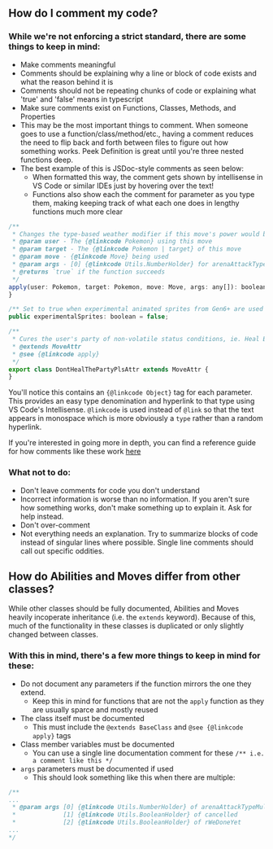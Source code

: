 ## How do I comment my code?

### While we're not enforcing a strict standard, there are some things to keep in mind:

- Make comments meaningful
- Comments should be explaining why a line or block of code exists and what the reason behind it is
- Comments should not be repeating chunks of code or explaining what 'true' and 'false' means in typescript
- Make sure comments exist on Functions, Classes, Methods, and Properties
- This may be the most important things to comment. When someone goes to use a function/class/method/etc., having a comment reduces the need to flip back and forth between files to figure out how something works. Peek Definition is great until you're three nested functions deep.
- The best example of this is JSDoc-style comments as seen below:
  - When formatted this way, the comment gets shown by intellisense in VS Code or similar IDEs just by hovering over the text!
  - Functions also show each the comment for parameter as you type them, making keeping track of what each one does in lengthy functions much more clear

```js
/**
 * Changes the type-based weather modifier if this move's power would be reduced by it
 * @param user - The {@linkcode Pokemon} using this move
 * @param target - The {@linkcode Pokemon | target} of this move
 * @param move - {@linkcode Move} being used
 * @param args - [0] {@linkcode Utils.NumberHolder} for arenaAttackTypeMultiplier
 * @returns `true` if the function succeeds
 */
apply(user: Pokemon, target: Pokemon, move: Move, args: any[]): boolean {
}

/** Set to true when experimental animated sprites from Gen6+ are used */
public experimentalSprites: boolean = false;

/**
 * Cures the user's party of non-volatile status conditions, ie. Heal Bell, Aromatherapy
 * @extends MoveAttr
 * @see {@linkcode apply}
 */
export class DontHealThePartyPlsAttr extends MoveAttr {
}
```

You'll notice this contains an `{@linkcode Object}` tag for each parameter. This provides an easy type denomination and hyperlink to that type using VS Code's Intellisense. `@linkcode` is used instead of `@link` so that the text appears in monospace which is more obviously a `type` rather than a random hyperlink.

If you're interested in going more in depth, you can find a reference guide for how comments like these work [here](https://jsdoc.app)

### What not to do:

- Don't leave comments for code you don't understand
- Incorrect information is worse than no information. If you aren't sure how something works, don't make something up to explain it. Ask for help instead.
- Don't over-comment
- Not everything needs an explanation. Try to summarize blocks of code instead of singular lines where possible. Single line comments should call out specific oddities.

## How do Abilities and Moves differ from other classes?

While other classes should be fully documented, Abilities and Moves heavily incoperate inheritance (i.e. the `extends` keyword). Because of this, much of the functionality in these classes is duplicated or only slightly changed between classes.

### With this in mind, there's a few more things to keep in mind for these:

- Do not document any parameters if the function mirrors the one they extend.
  - Keep this in mind for functions that are not the `apply` function as they are usually sparce and mostly reused
- The class itself must be documented
  - This must include the `@extends BaseClass` and `@see {@linkcode apply}` tags
- Class member variables must be documented
  - You can use a single line documentation comment for these `/** i.e. a comment like this */`
- `args` parameters must be documented if used
  - This should look something like this when there are multiple:

```ts
/**
...
 * @param args [0] {@linkcode Utils.NumberHolder} of arenaAttackTypeMultiplier
 *             [1] {@linkcode Utils.BooleanHolder} of cancelled
 *             [2] {@linkcode Utils.BooleanHolder} of rWeDoneYet
...
*/
```
